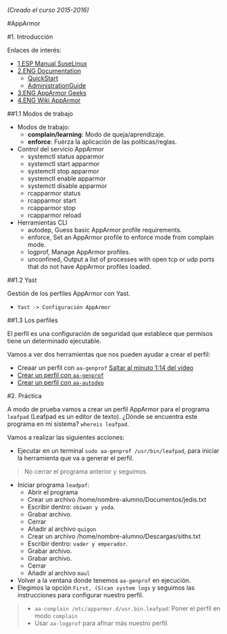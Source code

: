 *(Creado el curso 2015-2016)*

#AppArmor

#1. Introducción

Enlaces de interés:
* [1.ESP Manual SuseLinux](http://guidalinux.altervista.org/suselinux-manual_es-10.1-10/bx5bmky.html)
* [2.ENG Documentation](https://www.suse.com/documentation/apparmor/)
    * [QuickStart](https://www.suse.com/documentation/apparmor/book_opensuse_aaquick21_start/data/article_book_book_opensuse_aaquick_start.html)
    * [AdministrationGuide](https://www.suse.com/documentation/apparmor/book_apparmor21_admin/data/book_apparmor_admin.html)
* [3.ENG AppArmor Geeks](https://en.opensuse.org/SDB:AppArmor_geeks)
* [4.ENG Wiki AppArmor](http://wiki.apparmor.net/index.php/Main_Page)

##1.1 Modos de trabajo

* Modos de trabajo:
    * **complain/learning**: Modo de queja/aprendizaje.
    * **enforce**: Fuerza la aplicación de las políticas/reglas.
* Control del servicio AppArmor
    * systemctl status apparmor
    * systemctl start apparmor
    * systemctl stop apparmor
    * systemctl enable apparmor
    * systemctl disable apparmor
    * rcapparmor status 
    * rcapparmor start
    * rcapparmor stop
    * rcapparmor reload
* Herramientas CLI
    * autodep, Guess basic AppArmor profile requirements. 
    * enforce, Set an AppArmor profile to enforce mode from complain mode.
    * logprof, Manage AppArmor profiles.
    * unconfined, Output a list of processes with open tcp or udp ports that do not have AppArmor profiles loaded. 

##1.2 Yast

Gestión de los perfiles AppArmor con Yast.
* `Yast -> Configuración AppArmor`

##1.3 Los perfiles

El perfil es una configuración de seguridad que establece que permisos tiene un determinado ejecutable.

Vamos a ver dos herramientas que nos pueden ayudar a crear el perfil:
* Creaar un perfil con `aa-genprof` [Saltar al minuto 1:14 del vídeo](https://www.youtube.com/watch?v=2x8_76rFcM4) 
* [Crear un perfil con `aa-genprof`](http://wiki.apparmor.net/index.php/Profiling_with_tools)
* [Crear un perfil con `aa-autodep`](https://www.digitalocean.com/community/tutorials/how-to-create-an-apparmor-profile-for-nginx-on-ubuntu-14-04)

#2. Práctica

A modo de prueba vamos a crear un perfil AppArmor para el programa `leafpad` (Leafpad es un
editor de texto). ¿Dónde se encuentra este programa en mi sistema? `whereis leafpad`.

Vamos a realizar las siguientes acciones:
* Ejecutar en un terminal `sudo aa-genprof /usr/bin/leafpad`, para iniciar la herramienta que va a generar el perfil.
> No cerrar el programa anterior y seguimos.
* Iniciar programa `leadpaf`:
    * Abrir el programa
    * Crear un archivo /home/nombre-alumno/Documentos/jedis.txt
    * Escribir dentro: `obiwan y yoda`.
    * Grabar archivo.
    * Cerrar
    * Añadir al archivo `quigon`
    * Crear un archivo /home/nombre-alumno/Descargas/siths.txt
    * Escribir dentro: `vader y emperador`.
    * Grabar archivo.
    * Grabar archivo.
    * Cerrar
    * Añadir al archivo `maul`
* Volver a la ventana donde tenemos `aa-genprof` en ejecución.
* Elegimos la opción `First, (S)can system logs` y seguimos las instrucciones para configurar nuestro perfil.

> *  `aa-complain /etc/apparmor.d/usr.bin.leafpad`: Poner el perfil en modo `complain`
> * Usar `aa-logprof` para afinar más nuestro perfil.
